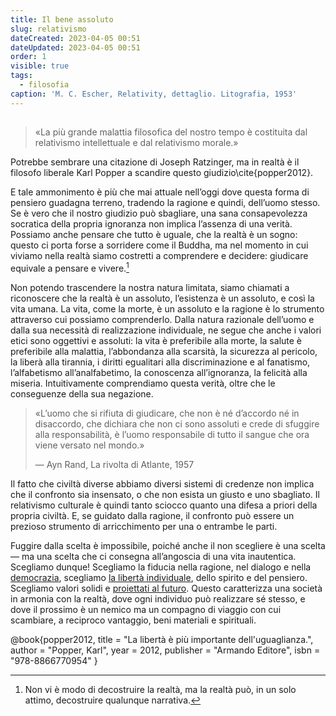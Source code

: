 ```yaml
---
title: Il bene assoluto
slug: relativismo
dateCreated: 2023-04-05 00:51
dateUpdated: 2023-04-05 00:51
order: 1
visible: true
tags:
  - filosofia
caption: 'M. C. Escher, Relativity, dettaglio. Litografia, 1953'
---
```


##

<div class='epigraph'>

> «La più grande malattia filosofica del nostro tempo è costituita dal relativismo intellettuale e dal relativismo morale.»

</div>

Potrebbe sembrare una citazione di Joseph Ratzinger, ma in realtà è il filosofo liberale Karl Popper a scandire questo giudizio\cite{popper2012}.

E tale ammonimento è più che mai attuale nell’oggi dove questa forma di pensiero guadagna terreno, tradendo la ragione e quindi, dell’uomo stesso. Se è vero che il nostro giudizio può sbagliare, una sana consapevolezza socratica della propria ignoranza non implica l’assenza di una verità. Possiamo anche pensare che tutto è uguale, che la realtà è un sogno: questo ci porta forse a sorridere come il Buddha, ma nel momento in cui viviamo nella realtà siamo costretti a comprendere e decidere: giudicare equivale a pensare e vivere.[^-]

[^-]: Non vi è modo di decostruire la realtà, ma la realtà può, in un solo attimo, decostruire qualunque narrativa.

Non potendo trascendere la nostra natura limitata, siamo chiamati a riconoscere che la realtà è un assoluto, l’esistenza è un assoluto, e così la vita umana. La vita, come la morte, è un assoluto e la ragione è lo strumento attraverso cui possiamo comprenderlo. Dalla natura razionale dell’uomo e dalla sua necessità di realizzazione individuale, ne segue che anche i valori etici sono oggettivi e assoluti: la vita è preferibile alla morte, la salute è preferibile alla malattia, l’abbondanza alla scarsità, la sicurezza al pericolo, la liberà alla tirannia, i diritti egualitari alla discriminazione e al fanatismo, l’alfabetismo all’analfabetimo, la conoscenza all’ignoranza, la felicità alla miseria. Intuitivamente comprendiamo questa verità, oltre che le conseguenze della sua negazione.

<div class='epigraph'>

> «L’uomo che si rifiuta di giudicare, che non è né d’accordo né in disaccordo, che dichiara che non ci sono assoluti e crede di sfuggire alla responsabilità, è l’uomo responsabile di tutto il sangue che ora viene versato nel mondo.» <footer> — Ayn Rand, La rivolta di Atlante, 1957</footer>

</div>

Il fatto che civiltà diverse abbiamo diversi sistemi di credenze non implica che il confronto sia insensato, o che non esista un giusto e uno sbagliato. Il relativismo culturale è quindi tanto sciocco quanto una difesa a priori della propria civiltà. E, se guidato dalla ragione, il confronto può essere un prezioso strumento di arricchimento per una o entrambe le parti.

Fuggire dalla scelta è impossibile, poiché anche il non scegliere è una scelta — ma una scelta che ci consegna all’angoscia di una vita inautentica. Scegliamo dunque! Scegliamo la fiducia nella ragione, nel dialogo e nella [democrazia](/notes/democrazia/), scegliamo [la libertà individuale](/notes/libero/), dello spirito e del pensiero. Scegliamo valori solidi e [proiettati al futuro](/notes/progresso/). Questo caratterizza una società in armonia con la realtà, dove ogni individuo può realizzare sé stesso, e dove il prossimo è un nemico ma un compagno di viaggio con cui scambiare, a reciproco vantaggio, beni materiali e spirituali.

<bibliography>
@book{popper2012,
  title     = "La libertà è più importante dell'uguaglianza.",
  author    = "Popper, Karl",
  year      = 2012,
  publisher = "Armando Editore",
  isbn      = "978-8866770954"
}
</bibliography>
